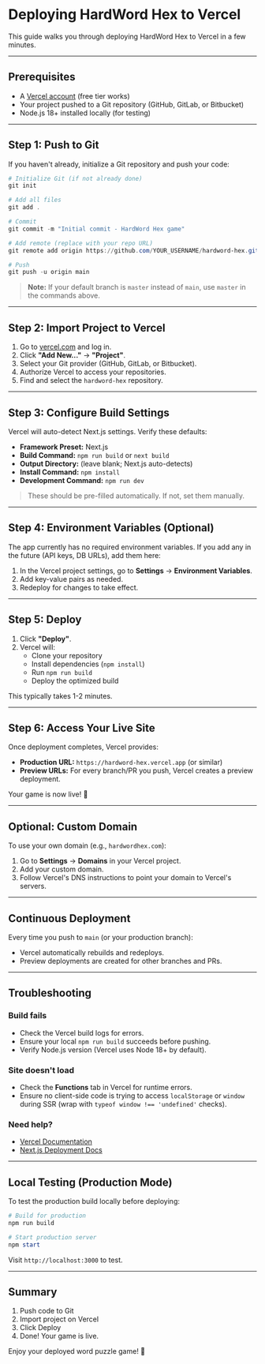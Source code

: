 # Deploying HardWord Hex to Vercel

This guide walks you through deploying HardWord Hex to Vercel in a few minutes.

---

## Prerequisites

- A [Vercel account](https://vercel.com/signup) (free tier works)
- Your project pushed to a Git repository (GitHub, GitLab, or Bitbucket)
- Node.js 18+ installed locally (for testing)

---

## Step 1: Push to Git

If you haven't already, initialize a Git repository and push your code:

```powershell
# Initialize Git (if not already done)
git init

# Add all files
git add .

# Commit
git commit -m "Initial commit - HardWord Hex game"

# Add remote (replace with your repo URL)
git remote add origin https://github.com/YOUR_USERNAME/hardword-hex.git

# Push
git push -u origin main
```

> **Note:** If your default branch is `master` instead of `main`, use `master` in the commands above.

---

## Step 2: Import Project to Vercel

1. Go to [vercel.com](https://vercel.com) and log in.
2. Click **"Add New..."** → **"Project"**.
3. Select your Git provider (GitHub, GitLab, or Bitbucket).
4. Authorize Vercel to access your repositories.
5. Find and select the `hardword-hex` repository.

---

## Step 3: Configure Build Settings

Vercel will auto-detect Next.js settings. Verify these defaults:

- **Framework Preset:** Next.js
- **Build Command:** `npm run build` or `next build`
- **Output Directory:** (leave blank; Next.js auto-detects)
- **Install Command:** `npm install`
- **Development Command:** `npm run dev`

> These should be pre-filled automatically. If not, set them manually.

---

## Step 4: Environment Variables (Optional)

The app currently has no required environment variables. If you add any in the future (API keys, DB URLs), add them here:

1. In the Vercel project settings, go to **Settings** → **Environment Variables**.
2. Add key-value pairs as needed.
3. Redeploy for changes to take effect.

---

## Step 5: Deploy

1. Click **"Deploy"**.
2. Vercel will:
   - Clone your repository
   - Install dependencies (`npm install`)
   - Run `npm run build`
   - Deploy the optimized build

This typically takes 1-2 minutes.

---

## Step 6: Access Your Live Site

Once deployment completes, Vercel provides:

- **Production URL:** `https://hardword-hex.vercel.app` (or similar)
- **Preview URLs:** For every branch/PR you push, Vercel creates a preview deployment.

Your game is now live! 🎉

---

## Optional: Custom Domain

To use your own domain (e.g., `hardwordhex.com`):

1. Go to **Settings** → **Domains** in your Vercel project.
2. Add your custom domain.
3. Follow Vercel's DNS instructions to point your domain to Vercel's servers.

---

## Continuous Deployment

Every time you push to `main` (or your production branch):

- Vercel automatically rebuilds and redeploys.
- Preview deployments are created for other branches and PRs.

---

## Troubleshooting

### Build fails

- Check the Vercel build logs for errors.
- Ensure your local `npm run build` succeeds before pushing.
- Verify Node.js version (Vercel uses Node 18+ by default).

### Site doesn't load

- Check the **Functions** tab in Vercel for runtime errors.
- Ensure no client-side code is trying to access `localStorage` or `window` during SSR (wrap with `typeof window !== 'undefined'` checks).

### Need help?

- [Vercel Documentation](https://vercel.com/docs)
- [Next.js Deployment Docs](https://nextjs.org/docs/deployment)

---

## Local Testing (Production Mode)

To test the production build locally before deploying:

```powershell
# Build for production
npm run build

# Start production server
npm start
```

Visit `http://localhost:3000` to test.

---

## Summary

1. Push code to Git
2. Import project on Vercel
3. Click Deploy
4. Done! Your game is live.

Enjoy your deployed word puzzle game! 🚀
